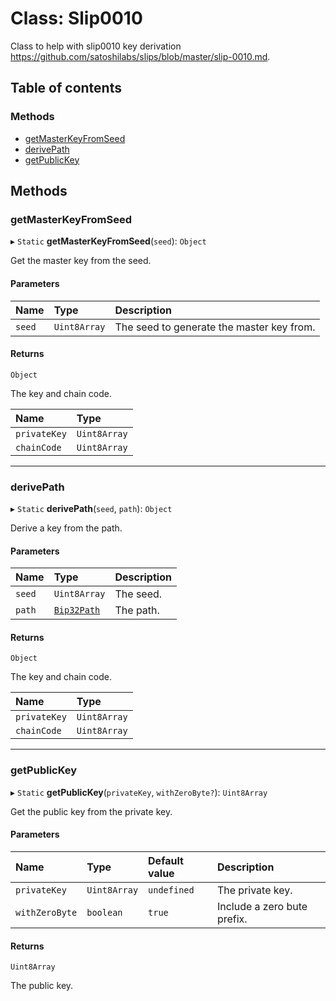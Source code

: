 # Class: Slip0010

Class to help with slip0010 key derivation
https://github.com/satoshilabs/slips/blob/master/slip-0010.md.

## Table of contents

### Methods

- [getMasterKeyFromSeed](Slip0010.md#getmasterkeyfromseed)
- [derivePath](Slip0010.md#derivepath)
- [getPublicKey](Slip0010.md#getpublickey)

## Methods

### getMasterKeyFromSeed

▸ `Static` **getMasterKeyFromSeed**(`seed`): `Object`

Get the master key from the seed.

#### Parameters

| Name | Type | Description |
| :------ | :------ | :------ |
| `seed` | `Uint8Array` | The seed to generate the master key from. |

#### Returns

`Object`

The key and chain code.

| Name | Type |
| :------ | :------ |
| `privateKey` | `Uint8Array` |
| `chainCode` | `Uint8Array` |

___

### derivePath

▸ `Static` **derivePath**(`seed`, `path`): `Object`

Derive a key from the path.

#### Parameters

| Name | Type | Description |
| :------ | :------ | :------ |
| `seed` | `Uint8Array` | The seed. |
| `path` | [`Bip32Path`](Bip32Path.md) | The path. |

#### Returns

`Object`

The key and chain code.

| Name | Type |
| :------ | :------ |
| `privateKey` | `Uint8Array` |
| `chainCode` | `Uint8Array` |

___

### getPublicKey

▸ `Static` **getPublicKey**(`privateKey`, `withZeroByte?`): `Uint8Array`

Get the public key from the private key.

#### Parameters

| Name | Type | Default value | Description |
| :------ | :------ | :------ | :------ |
| `privateKey` | `Uint8Array` | `undefined` | The private key. |
| `withZeroByte` | `boolean` | `true` | Include a zero bute prefix. |

#### Returns

`Uint8Array`

The public key.
